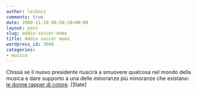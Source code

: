 ```yaml
---
author: leibniz
comments: true
date: 2008-11-10 06:50:18+00:00
layout: post
slug: addio-soccer-moms
title: Addio soccer moms
wordpress_id: 3600
categories:
- musica
---
```


Chissà se il nuovo presidente riuscirà a smuovere qualcosa nel mondo della musica e dare supporto a una delle minoranze più minoranze che esistano: [le donne rapper di colore](http://www.slate.com/id/2203360/?from=rss). [Slate]
